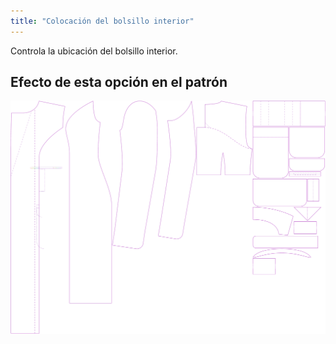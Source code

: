 ```yaml
---
title: "Colocación del bolsillo interior"
---
```


Controla la ubicación del bolsillo interior.

## Efecto de esta opción en el patrón

![Esta imagen muestra el efecto de esta opción superponiendo varias variantes que tienen un valor diferente para esta opción](carlita_innerpocketplacement_sample.svg "Efecto de esta opción en el patrón")
